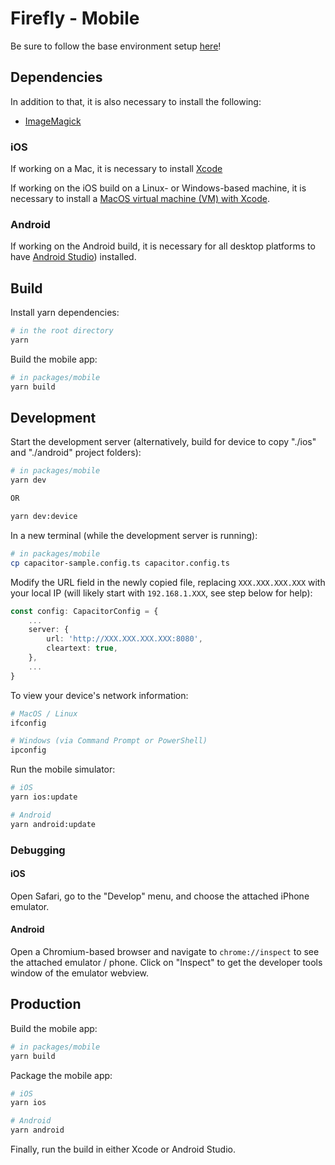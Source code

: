 # Firefly - Mobile

Be sure to follow the base environment setup [here](./index.md)!

## Dependencies

In addition to that, it is also necessary to install the following:

- [ImageMagick](https://imagemagick.org/script/download.php)

### iOS

If working on a Mac, it is necessary to install [Xcode](https://apps.apple.com/us/app/xcode/id497799835?mt=12)

If working on the iOS build on a Linux- or Windows-based machine, it is necessary to install a [MacOS virtual machine (VM) with Xcode](https://github.com/kholia/OSX-KVM).

### Android

If working on the Android build, it is necessary for all desktop platforms to have [Android Studio](https://developer.android.com/studio/install)) installed.

## Build

Install yarn dependencies:

```bash
# in the root directory
yarn
```

Build the mobile app:

```bash
# in packages/mobile
yarn build
```

## Development

Start the development server (alternatively, build for device to copy "./ios" and "./android" project folders):

```bash
# in packages/mobile
yarn dev

OR

yarn dev:device
```

In a new terminal (while the development server is running):

```bash
# in packages/mobile
cp capacitor-sample.config.ts capacitor.config.ts
```

Modify the URL field in the newly copied file, replacing `XXX.XXX.XXX.XXX` with your local IP (will likely start with `192.168.1.XXX`, see step below for help):

```typescript
const config: CapacitorConfig = {
    ...
    server: {
        url: 'http://XXX.XXX.XXX.XXX:8080',
        cleartext: true,
    },
    ...
}
```

To view your device's network information:

```bash
# MacOS / Linux
ifconfig

# Windows (via Command Prompt or PowerShell)
ipconfig
```

Run the mobile simulator:

```bash
# iOS
yarn ios:update

# Android
yarn android:update
```

### Debugging

#### iOS

Open Safari, go to the "Develop" menu, and choose the attached iPhone emulator.

#### Android

Open a Chromium-based browser and navigate to `chrome://inspect` to see the attached emulator / phone. Click on "Inspect" to get the developer tools window of the emulator webview.

## Production

Build the mobile app:

```bash
# in packages/mobile
yarn build
```

Package the mobile app:

```bash
# iOS
yarn ios

# Android
yarn android
```

Finally, run the build in either Xcode or Android Studio.
